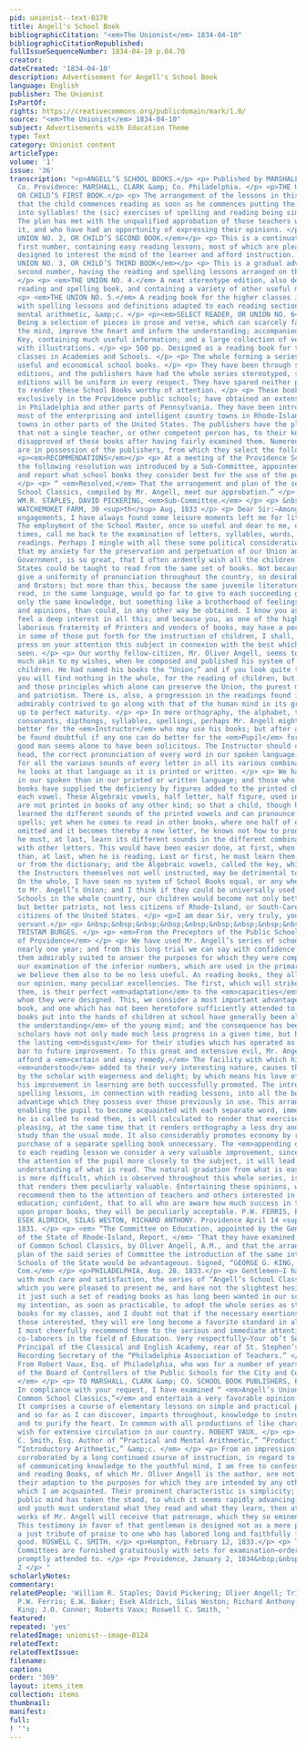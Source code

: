 ```yaml
---
pid: unionist--text-0370
title: Angell's School Book
bibliographicCitation: "<em>The Unionist</em> 1834-04-10"
bibliographicCitationRepublished: 
fullIssueSequenceNumber: 1834-04-10 p.04.70
creator: 
dateCreated: '1834-04-10'
description: Advertisement for Angell's School Book
language: English
publisher: The Unionist
IsPartOf: 
rights: https://creativecommons.org/publicdomain/mark/1.0/
source: "<em>The Unionist</em> 1834-04-10"
subject: Advertisements with Education Theme
type: Text
category: Unionist content
articleType: 
volume: '1'
issue: '36'
transcription: "<p>ANGELL’S SCHOOL BOOKS.</p> <p> Published by MARSHALL, BROWN, &amp;
  Co. Providence: MARSHALL, CLARK &amp; Co. Philadelphia. </p> <p>THE UNION NO. 1,
  OR CHILD’S FIRST BOOK.</p> <p> The arrangement of the lessons in this book is such
  that the child commences reading as soon as he commences putting the letters together
  into syllables! the (sic) exercises of spelling and reading being simultaneous.
  The plan has met with the unqualified approbation of those teachers who have used
  it, and who have had an opportunity of expressing their opinions. </p> <p><em>THE
  UNION NO. 2, OR CHILD’S SECOND BOOK.</em></p> <p> This is a continuation of the
  first number, containing easy reading lessons, most of which are pleasing stories,
  designed to interest the mind of the learner and afford instruction. </p> <p><em>THE
  UNION NO. 3, OR CHILD’S THIRD BOOK</em></p> <p> This is a gradual advance from the
  second number, having the reading and spelling lessons arranged on the same plan.
  </p> <p> <em>THE UNION NO. 4.</em> A neat stereotype edition, also designed as a
  reading and spelling book, and containing a variety of other useful matter. </p>
  <p> <em>THE UNION NO. 5.</em> A reading book for the higher classes in common schools,
  with spelling lessons and definitions adapted to each reading section—with tables,
  mental arithmetic, &amp;c. </p> <p><em>SELECT READER, OR UNION NO. 6</em></p> <p>
  Being a selection of pieces in prose and verse, which can scarcely fail to interest
  the mind, improve the heart and inform the understanding; accompanied with an explanatory
  Key, containing much useful information; and a large collection of verbal distinctions
  with illustrations. </p> <p> 500 pp. Designed as a reading book for the highest
  classes in Academies and Schools. </p> <p> The whole forming a series of interesting,
  useful and economical school books. </p> <p> They have been through several large
  editions, and the publishers have had the whole series stereotyped, so that future
  editions will be uniform in every respect. They have spared neither pains nor expense
  to render these School Books worthy of attention. </p> <p> These books are used
  exclusively in the Providence public schools; have obtained an extensive circulation
  in Philadelphia and other parts of Pennsylvania. They have been introduced into
  most of the enterprising and intelligent country towns in Rhode-Island, and many
  towns in other parts of the United States. The publishers have the pleasure to state
  that not a single teacher, or other competent person has, to their knowledge, ever
  disapproved of these books after having fairly examined them. Numerous testimonials
  are in possession of the publishers, from which they select the following. </p>
  <p><em>RECOMMENDATIONS</em></p> <p> At a meeting of the Providence School Committee,
  the following resolution was introduced by a Sub-Committee, appointed to examine
  and report what school books they consider best for the use of the public schools:
  </p> <p> “ <em>Resolved,</em> That the arrangement and plan of the series of Common
  School Classics, compiled by Mr. Angell, meet our approbation.” </p> <p> Signed,
  WM.R. STAPLES, DAVID PICKERING, <em>Sub-Committee.</em> </p> <p> &nbsp;&nbsp;&nbsp;&nbsp;&nbsp;&nbsp;&nbsp;&nbsp;&nbsp;&nbsp;&nbsp;
  WATCHEMOKET FARM, 30 <sup>th</sup> Aug, 1833 </p> <p> Dear Sir:—Among my political
  engagements, I have always found some leisure moments left me for literary amusement.
  The employment of the School Master, once so useful and dear to me, does now, at
  times, call me back to the examination of letters, syllables, words, spellings and
  readings. Perhaps I mingle with all these some political considerations; for I confess,
  that my anxiety for the preservation and perpetuation of our Union and National
  Government, is so great, that I often ardently wish all the children in the United
  States could be taught to read from the same set of books. Not because this might
  give a uniformity of pronunciation throughout the country, so desirable to Poets
  and Orators; but more than this, because the same juvenile literature studied and
  read, in the same language, would go far to give to each succeeding generation not
  only the same knowledge, but something like a brotherhood of feelings, sentiments,
  and opinions, than could, in any other way be obtained. I know you as a citizen,
  feel a deep interest in all this; and because you, as one of the highly useful and
  laborious fraternity of Printers and venders of books, may have a peculiar interest
  in some of those put forth for the instruction of children, I shall, at this time,
  press on your attention this subject in connexion with the best which I have yet
  seen. </p> <p> Our worthy fellow-citizen, Mr. Oliver Angell, seems to have had purposes
  much akin to my wishes, when he composed and published his system of classics for
  children. He had named his books the “Union;” and if you look quite through them,
  you will find nothing in the whole, for the reading of children, but that spirit
  and those principles which alone can preserve the Union, the purest morals, piety
  and patriotism. There is, also, a progression in the readings found in these books,
  admirably contrived to go along with that of the human mind in its growth from childhood
  up to perfect maturity. </p> <p> In mere orthography, the alphabet, the vowels,
  consonants, dipthongs, syllables, spellings, perhaps Mr. Angell might have done
  better for the <em>Instructor</em> who may use his books; but after all, it will
  be found doubtful if any one can do better for the <em>Pupil</em> for whom this
  good man seems alone to have been solicitous. The Instructor should carry in his
  head, the correct pronunciation of every word in our spoken language, and a key
  for all the various sounds of every letter in all its various combinations whenever
  he looks at that language as it is printed or written. </p> <p> We have more vowels
  in our spoken than in our printed or written language; and those who compose spelling
  books have supplied the deficiency by figures added to the printed character of
  each vowel. These Algebraic vowels, half letter, half figure, used in spelling books,
  are not printed in books of any other kind; so that a child, though he may have
  learned the different sounds of the printed vowels and can pronounce them when he
  spells; yet when he comes to read in other books, where one half of each vowel is
  omitted and it becomes thereby a new letter, he knows not how to pronounce it; and
  he must, at last, learn its different sounds in the different combinations of each
  with other letters. This would have been easier done, at first, when he was spelling,
  than, at last, when he is reading. Last or first, he must learn them, from the Instructor,
  or from the dictionary; and the Algebraic vowels, called the key, while useful to
  the Instructors themselves not well instructed, may be detrimental to the pupil.
  On the whole, I have seen no system of School Books equal, or any where near equal
  to Mr. Angell’s Union; and I think if they could be universally used in our English
  Schools in the whole country, our children would become not only better scholars,
  but better patriots, not less citizens of Rhode-Island, or South-Carolina and more
  citizens of the United States. </p> <p>I am dear Sir, very truly, your obedient
  servant.</p> <p> &nbsp;&nbsp;&nbsp;&nbsp;&nbsp;&nbsp;&nbsp;&nbsp;&nbsp;&nbsp;&nbsp;&nbsp;&nbsp;&nbsp;&nbsp;&nbsp;&nbsp;&nbsp;&nbsp;&nbsp;&nbsp;&nbsp;&nbsp;&nbsp;&nbsp;&nbsp;&nbsp;&nbsp;&nbsp;&nbsp;&nbsp;&nbsp;&nbsp;&nbsp;&nbsp;
  TRISTAM BURGES. </p> <p> <em>From the Preceptors of the Public Schools in the City
  of Providence</em> </p> <p> We have used Mr. Angell’s series of school books, for
  nearly one year; and from this long trial we can say with confidence that we believe
  them admirably suited to answer the purposes for which they were composed. From
  our examination of the inferior numbers, which are used in the primary Schools,
  we believe them also to be no less useful. As reading books, they all combine in
  our opinion, many peculiar excellencies. The first, which will strike all who use
  them, is their perfect <em>adaptation</em> to the <em>capacities</em> of those for
  whom they were designed. This, we consider a most important advantage in an elementary
  book, and one which has not been heretofore sufficiently attended to. </p> <p> The
  books put into the hands of children at school have generally been altogether <em>above
  the understanding</em> of the young mind; and the consequence has been, that the
  scholars have not only made much less progress in a given time, but have acquired
  the lasting <em>disgust</em> for their studies which has operated as an effectual
  bar to future improvement. To this great and extensive evil, Mr. Angell’s books
  afford a <em>certain and easy remedy.</em> The facility with which his lessons are
  <em>understood</em> added to their very interesting nature, causes them to be read
  by the scholar with eagerness and delight; by which means his love of study and
  his improvement in learning are both successfully promoted. The introduction of
  spelling lessons, in connection with reading lessons, into all the books, is an
  advantage which they possess over those previously in use. This arrangement, by
  enabling the pupil to become acquainted with each separate word, immediately before
  he is called to read them, is well calculated to render that exercise correct and
  pleasing, at the same time that it renders orthography a less dry and uninteresting
  study than the usual mode. It also considerably promotes economy by rendering the
  purchase of a separate spelling book unnecessary. The <em>appending of questions</em>
  to each reading lesson we consider a very valuable improvement, since, by calling
  the attention of the pupil more closely to the subject, it will lead him to a better
  understanding of what is read. The natural gradation from what is easy, to what
  is more difficult, which is observed throughout this whole series, is a circumstance
  that renders them peculiarly valuable. Entertaining these opinions, we cheerfully
  recommend them to the attention of teachers and others interested in the cause of
  education; confident, that to all who are aware how much success in teaching depends
  upon proper books, they will be peculiarly acceptable. P.W. FERRIS, E.W. BAKER,
  ESEK ALDRICH, SILAS WESTON, RICHARD ANTHONY. Providence April 14 <sup>th</sup> ,
  1831. </p> <p> <em> “The Committee on Education, appointed by the General Assembly
  of the State of Rhode-Island, Report, </em> ‘That they have examined the series
  of Common School Classics, by Oliver Angell, A.M., and that the arrangement and
  plan of the said series of Committee the introduction of the same into the Public
  Schools of the State would be advantageous. Signed, “GEORGE G. KING, <em>For the
  Com.</em> </p> <p>PHILADELPHIA, Aug. 28. 1833.</p> <p> Gentlemen—I have examined
  with much care and satisfaction, the series of “Angell’s School Classics,” with
  which you were pleased to present me, and have not the slightest hesitation to pronounce
  it just such a set of reading books as has long been wanted in our schools. It is
  my intention, as soon as practicable, to adopt the whole series as standard reading
  books for my classes, and I doubt not that if the necessary exertions be made by
  those interested, they will ere long become a favorite standard in all our schools.
  I most cheerfully recommend them to the serious and immediate attention of my Philadelphia
  co-laborers in the field of Education. Very respectfully—Your ob’t Servant, J. O’CONNER.
  Principal of the Classical and English Academy, rear of St. Stephen’s Church, and
  Recording Secretary of the “Philadelphia Association of Teachers.” </p> <p> <em>
  From Robert Vaux, Esq. of Philadelphia, who was for a number of years President
  of the Board of Controllers of the Public Schools for the City and County of Philadelphia.
  </em> </p> <p> TO MARSHALL, CLARK &amp; CO. SCHOOL BOOK PUBLISHERS, PHILADELPHIA.
  In compliance with your request, I have examined “ <em>Angell’s Union Series of
  Common School Classics,”</em> and entertain a very favorable opinion of the work.
  It comprises a course of elementary lessons on simple and practical principles,
  and so far as I can discover, imparts throughout, knowledge to instruct the understanding
  and to purify the heart. In common with all productions of like character I could
  wish for extensive circulation in our country. ROBERT VAUX. </p> <p> <em> From Roswell
  C. Smith, Esq. Author of “Practical and Mental Arithmetic,” “Productive Grammar,”
  “Introductory Arithmetic,” &amp;c. </em> </p> <p> From an impression, received and
  corroborated by a long continued course of instruction, in regard to the best methods
  of communicating knowledge to the youthful mind, I am free to confess that the Spelling
  and reading Books, of which Mr. Oliver Angell is the author, are not excelled, in
  their adaption to the purposes for which they are intended by any other books with
  which I am acquainted. Their prominent characteristic is simplicity; and when the
  public mind has taken the stand, to which it seems rapidly advancing, that children
  and youth must understand what they read and what they learn, then at least the
  works of Mr. Angell will receive that patronage, which they so eminently deserve.
  This testimony in favor of that gentleman is designed not as a mere puff; but as
  a just tribute of praise to one who has labored long and faithfully for the public
  good. ROSWELL C. SMITH. </p> <p>Hampton, February 12, 1833.</p> <p> Teachers, School
  Committees are furnished gratuitously with sets for examination—orders from abroad
  promptly attended to. </p> <p> Providence, January 2, 1834&nbsp;&nbsp;&nbsp;&nbsp;&nbsp;&nbsp;&nbsp;&nbsp;&nbsp;&nbsp;&nbsp;&nbsp;&nbsp;&nbsp;&nbsp;&nbsp;&nbsp;&nbsp;&nbsp;&nbsp;&nbsp;&nbsp;&nbsp;&nbsp;&nbsp;&nbsp;&nbsp;&nbsp;&nbsp;&nbsp;&nbsp;&nbsp;&nbsp;&nbsp;&nbsp;&nbsp;&nbsp;&nbsp;&nbsp;&nbsp;&nbsp;&nbsp;&nbsp;&nbsp;&nbsp;&nbsp;&nbsp;&nbsp;&nbsp;
  2 </p> "
scholarlyNotes: 
commentary: 
relatedPeople: 'William R. Staples; David Pickering; Oliver Angell; Tristam Burges;
  P.W. Ferris; E.W. Baker; Esek Aldrich, Silas Weston; Richard Anthony; George G.
  King; J.O. Conner; Roberts Vaux; Roswell C. Smith, '
featured: 
repeated: 'yes'
relatedImage: unionist--image-0124
relatedText: 
relatedTextIssue: 
filename: 
caption: 
order: '369'
layout: items_item
collection: items
thumbnail: 
manifest: 
full: 
! '': 
---
```

